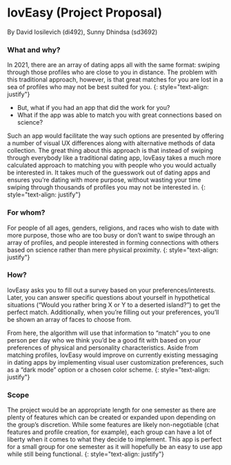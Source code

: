 # lovEasy (Project Proposal)
By David Iosilevich (di492), Sunny Dhindsa (sd3692)

### What and why?
In 2021, there are an array of dating apps all with the same format: swiping through those profiles who are close to you in distance. The problem with this traditional approach, however, is that great matches for you are lost in a sea of profiles who may not be best suited for you.
{: style="text-align: justify"} 

* But, what if you had an app that did the work for you?
* What if the app was able to match you with great connections based on science? 

Such an app would facilitate the way such options are presented by offering a number of visual UX differences along with alternative methods of data collection. The great thing about this approach is that instead of swiping through everybody like a traditional dating app, lovEasy takes a much more calculated approach to matching you with people who you would actually be interested in. It takes much of the guesswork out of dating apps and ensures you’re dating with more purpose, without wasting your time swiping through thousands of profiles you may not be interested in.
{: style="text-align: justify"} 

### For whom?
For people of all ages, genders, religions, and races who wish to date with more purpose, those who are too busy or don’t want to swipe through an array of profiles, and people interested in forming connections with others based on science rather than mere physical proximity. 
{: style="text-align: justify"}

### How?
lovEasy asks you to fill out a survey based on your preferences/interests. Later, you can answer specific questions about yourself in hypothetical situations (“Would you rather bring X or Y to a deserted island?”) to get the perfect match. Additionally, when you’re filling out your preferences, you’ll be shown an array of faces to choose from. 

From here, the algorithm will use that information to “match” you to one person per day who we think you’d be a good fit with based on your preferences of physical and personality characteristics. Aside from matching profiles, lovEasy would improve on currently existing messaging in dating apps by implementing visual user customization preferences, such as a “dark mode” option or a chosen color scheme.
{: style="text-align: justify"}

### Scope
The project would be an appropriate length for one semester as there are plenty of features which can be created or expanded upon depending on the group’s discretion. While some features are likely non-negotiable (chat features and profile creation, for example), each group can have a lot of liberty when it comes to what they decide to implement. This app is perfect for a small group for one semester as it will hopefully be an easy to use app while still being functional. 
{: style="text-align: justify"}